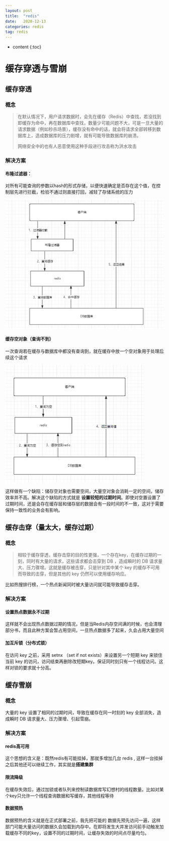 ```yaml
---
layout: post
title:  "redis"
date:   2020-12-13
categories: redis
tag: redis
---
```


* content
{:toc}
# 缓存穿透与雪崩



## 缓存穿透

### 概念

> 在默认情况下，用户请求数据时，会先在缓存（Redis）中查找，若没找到即缓存为命中，再在数据库中查找，数量少可能问题不大，可是一旦大量的请求数据（例如秒杀场景），缓存没有命中的话，就会将请求全部转移到数据库上，造成数据库的压力剧增，就有可能导致数据库的崩溃。
>
> 网络安全中的也有人恶意使用这种手段进行攻击称为洪水攻击

### 解决方案

#### 布隆过滤器：

对所有可能查询的参数以hash的形式存储，以便快速确定是否存在这个值，在控制层先进行拦截，检验不通过则直接打回，减轻了存储系统的压力

![1609072357498](../../images/1609072357498.png)

#### 缓存空对象（查询不到）

一次查询若在缓存与数据库中都没有查询到，就在缓存中放一个空对象用于处理后续这个请求

![1609072445647](../../images/1609072445647.png)

这样做有一个缺陷：储存空对象也需要空间，大量空对象会消耗一定的空间，储存效率并不高。解决这个缺陷的方式就是 **设置较短的过期时间**。即使对空置设置了过期时间，还是会存在缓存层和储存层的数据会有一段时间的不一致，这对于需要保持一致性的业务会有影响。

## 缓存击穿（量太大，缓存过期）

### 概念

> 相较于缓存穿透，缓存击穿的目的性更强，一个存在key，在缓存过期的一刻，同时有大量的请求，这些请求都会击穿到 DB ，造成瞬时的 DB 请求量大、压力骤增。这就是缓存被击穿，只是针对其中某个 key 的缓存不可用而导致的击穿，但是其他的 key 仍然可以使用缓存响应。

比如热搜排行榜，一个热点新闻同时被大量访问就可能导致缓存击穿。

### 解决方案

#### 设置热点数据永不过期

这样就不会出现热点数据过期的情况，但是当Redis内存空间满的时候，也会清理部分书，而且此种方案会暂占用空间，一旦热点数据多了起来，久会占用大量空间

#### 加互斥锁（分布式锁）

在访问 key 之前，采用 setnx （set  if  not exists）来设置另一个短期 key 来锁住当前 key 的访问，访问结束再删除改短期key。保证同时刻只有一个线程访问。这样对锁的要求就十分高。

## 缓存雪崩

### 概念

大量的 key 设置了相同的过期时间，导致在缓存在同一时刻的 key 全部消失，造成瞬时 DB 请求量大、压力骤增、引起雪崩。

### 解决方案

#### redis高可用

这个思想的含义是：既然redis有可能挂掉，那就多增加几台 redis , 这样一台挂掉之后其他还可以继续工作，其实就是**搭建集群**

#### 限流降级

在缓存失效后，通过加锁或者队列来控制读数据库写幻想村的线程数量。比如对某个key只允许一个线程查询数据和写缓存，其他线程等待

#### 数据预热

数据预热的含义就是在正式部署之前，我先把可能的 数据先预先访问一遍，这样部门可能大量访问的数据久会加载到内存中。在即将发生大并发访问前手动触发加载缓存不同的key，设置不同的过期时间，让缓存失效的时间点尽量均匀。























